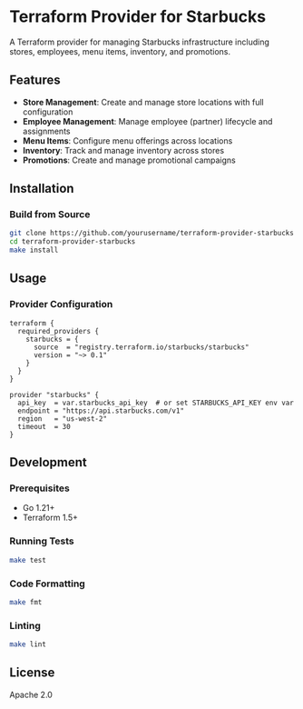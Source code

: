 # Terraform Provider for Starbucks

A Terraform provider for managing Starbucks infrastructure including stores, employees, menu items, inventory, and promotions.

## Features

- **Store Management**: Create and manage store locations with full configuration
- **Employee Management**: Manage employee (partner) lifecycle and assignments
- **Menu Items**: Configure menu offerings across locations
- **Inventory**: Track and manage inventory across stores
- **Promotions**: Create and manage promotional campaigns

## Installation

### Build from Source

```bash
git clone https://github.com/yourusername/terraform-provider-starbucks
cd terraform-provider-starbucks
make install
```

## Usage

### Provider Configuration

```hcl
terraform {
  required_providers {
    starbucks = {
      source  = "registry.terraform.io/starbucks/starbucks"
      version = "~> 0.1"
    }
  }
}

provider "starbucks" {
  api_key  = var.starbucks_api_key  # or set STARBUCKS_API_KEY env var
  endpoint = "https://api.starbucks.com/v1"
  region   = "us-west-2"
  timeout  = 30
}
```

## Development

### Prerequisites

- Go 1.21+
- Terraform 1.5+

### Running Tests

```bash
make test
```

### Code Formatting

```bash
make fmt
```

### Linting

```bash
make lint
```

## License

Apache 2.0
